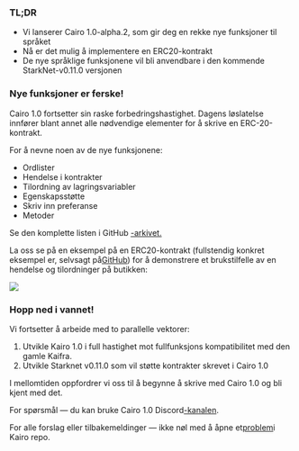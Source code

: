 ### TL;DR

* Vi lanserer Cairo 1.0-alpha.2, som gir deg en rekke nye funksjoner til språket
* Nå er det mulig å implementere en ERC20-kontrakt
* De nye språklige funksjonene vil bli anvendbare i den kommende StarkNet-v0.11.0 versjonen

### Nye funksjoner er ferske!

Cairo 1.0 fortsetter sin raske forbedringshastighet. Dagens løslatelse innfører blant annet alle nødvendige elementer for å skrive en ERC-20-kontrakt.

For å nevne noen av de nye funksjonene:

* Ordlister
* Hendelse i kontrakter
* Tilordning av lagringsvariabler
* Egenskapsstøtte
* Skriv inn preferanse
* Metoder

Se den komplette listen i GitHub [-arkivet.](https://github.com/starkware-libs/cairo)

La oss se på en eksempel på en ERC20-kontrakt (fullstendig konkret eksempel er, selvsagt på[GitHub](https://github.com/starkware-libs/cairo/blob/main/crates/cairo-lang-starknet/test_data/erc20.cairo)) for å demonstrere et brukstilfelle av en hendelse og tilordninger på butikken:

![](/assets/0_i4ch5-4rxxal4rkt.png)

### Hopp ned i vannet!

Vi fortsetter å arbeide med to parallelle vektorer:

1. Utvikle Kairo 1.0 i full hastighet mot fullfunksjons kompatibilitet med den gamle Kaifra.
2. Utvikle Starknet v0.11.0 som vil støtte kontrakter skrevet i Cairo 1.0

I mellomtiden oppfordrer vi oss til å begynne å skrive med Cairo 1.0 og bli kjent med det.

For spørsmål — du kan bruke Cairo 1.0 Discord[-kanalen](https://discord.com/channels/793094838509764618/1065544063245365288).

For alle forslag eller tilbakemeldinger — ikke nøl med å åpne et[problem](https://github.com/starkware-libs/cairo/issues)i Kairo repo.
